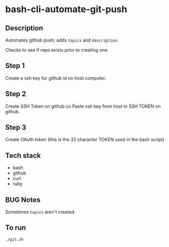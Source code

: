 # bash-cli-automate-git-push

## Description
Automates github push; adds
`topics` and `description`.

Checks to see if repo exists prior to
creating one.

## Step 1
Create a ssh key for github id on host computer.

## Step 2
Create SSH Token on github.co
Paste ssh key from host in SSH TOKEN
on github.

## Step 3
Create OAuth token (this is the 32 character TOKEN
  used in the bash script)

## Tech stack
- bash
- github
- curl
- ruby

## BUG Notes
Sometimes `topics` aren't created.

## To run
`./git.sh`
